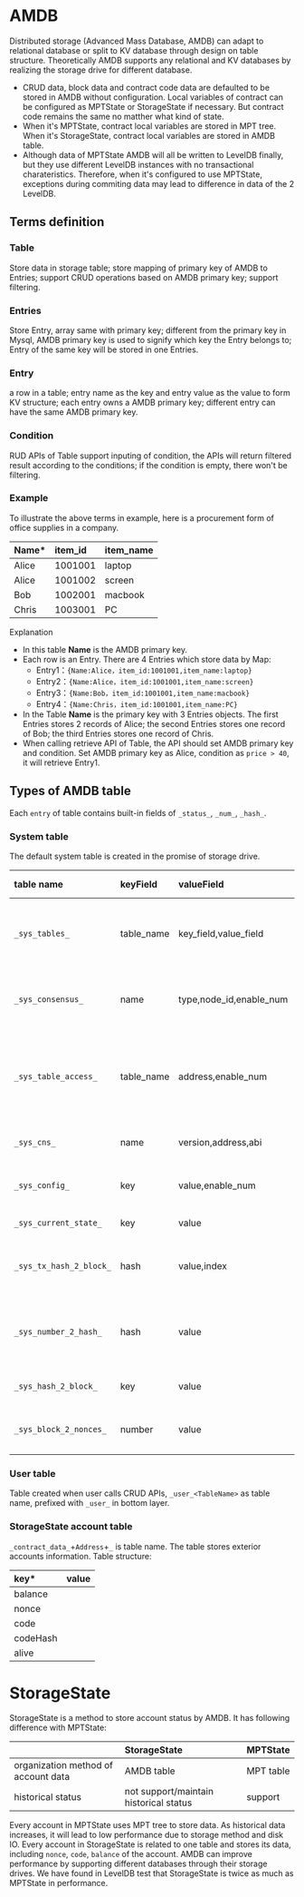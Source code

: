 # AMDB

Distributed storage (Advanced Mass Database, AMDB) can adapt to relational database or split to KV database through design on table structure. Theoretically AMDB supports any relational and KV databases by realizing the storage drive for different database.

- CRUD data, block data and contract code data are defaulted to be stored in AMDB without configuration. Local variables of contract can be configured as MPTState or StorageState if necessary. But contract code remains the same no matther what kind of state.
- When it's MPTState, contract local variables are stored in MPT tree. When it's StorageState, contract local variables are stored in AMDB table.
- Although data of MPTState AMDB will all be written to LevelDB finally, but they use different LevelDB instances with no transactional charateristics. Therefore, when it's configured to use MPTState, exceptions during commiting data may lead to difference in data of the 2 LevelDB.

## Terms definition

### Table

Store data in storage table; store mapping of primary key of AMDB to Entries; support CRUD operations based on AMDB primary key; support filtering.

### Entries

Store Entry, array same with primary key; different from the primary key in Mysql, AMDB primary key is used to signify which key the Entry belongs to; Entry of the same key will be stored in one Entries.

### Entry

a row in a table; entry name as the key and entry value as the value to form KV structure; each entry owns a AMDB primary key; different entry can have the same AMDB primary key.

### Condition

RUD APIs of Table support inputing of condition, the APIs will return filtered result according to the conditions; if the condition is empty, there won't be filtering.

### Example

To illustrate the above terms in example, here is a procurement form of office supplies in a company.

|Name*|item_id|item_name|
|:--|:---|:---|
|Alice|1001001|laptop|
|Alice|1001002|screen|
|Bob|1002001|macbook|
|Chris|1003001|PC|

Explanation
- In this table **Name** is the AMDB primary key.
- Each row is an Entry. There are 4 Entries which store data by Map:
    + Entry1：`{Name:Alice，item_id:1001001,item_name:laptop}`
    + Entry2：`{Name:Alice，item_id:1001001,item_name:screen}`
    + Entry3：`{Name:Bob，item_id:1001001,item_name:macbook}`
    + Entry4：`{Name:Chris，item_id:1001001,item_name:PC}`
- In the Table **Name** is the primary key with 3 Entries objects. The first Entries stores 2 records of Alice; the second Entries stores one record of Bob; the third Entries stores one record of Chris.
- When calling retrieve API of Table, the API should set AMDB primary key and condition. Set AMDB primary key as Alice, condition as `price > 40`, it will retrieve Entry1.

## Types of AMDB table

Each `entry` of table contains built-in fields of `_status_`, `_num_`, `_hash_`.

### System table

The default system table is created in the promise of storage drive.

|table name                   |  keyField  | valueField            |  storage description                            |  AMDB primary key                              |
|:--------|:--------|:--------|:--------|:--------|
|`_sys_tables_`         | table_name |key_field,value_field  | store structures of all tables, table name being the primary key           |    tale name of all tables                         |    
|`_sys_consensus_`      | name       |type,node_id,enable_num| store lists of consensus nodes and observer nodes             |    node                                 |  
|`_sys_table_access_`   | table_name |address,enable_num     | store exterior account addresses with writting permission of each table     |     table name                            |       
|`_sys_cns_`            | name       |version,address,abi    | store CNS mapping relation                          | contract name                                  | 
|`_sys_config_`         | key        |value,enable_num       | store group config items for consensus                |   config items                                |   
|`_sys_current_state_`  | key        |value                  | store the latest status                           |  current_number/total_transaction_count |
|`_sys_tx_hash_2_block_`| hash       |value,index            | store map of transaction hash to block number               |   hexadecimal of transaction hash                      |  
|`_sys_number_2_hash_`  | hash       |value                  | store map of block number to block head hash in hexadecimal |     block number                              |   
|`_sys_hash_2_block_`   | key        |value                  | store block data hash to sequential              |   block head hash in hexadecimal                    |  
|`_sys_block_2_nonces_` | number     |value                  | store nonces of transaction in block                   |  block number                      |

### User table

Table created when user calls CRUD APIs, `_user_<TableName>` as table name, prefixed with `_user_` in bottom layer.

### StorageState account table

`_contract_data_`+`Address`+`_` is table name. The table stores exterior accounts information. Table structure:

|key*|value|
|:---|:---|
|balance||
|nonce||
|code||
|codeHash||
|alive||

# StorageState

StorageState is a method to store account status by AMDB. It has following difference with MPTState:

|      |StorageState|MPTState|
|:-------|:------|:--------|
|organization method of account data|AMDB table|MPT table|
|historical status|not support/maintain historical status|support|

Every account in MPTState uses MPT tree to store data. As historical data increases, it will lead to low performance due to storage method and disk IO. Every account in StorageState is related to one table and stores its data, including `nonce`, `code`, `balance` of the account. AMDB can improve performance by supporting different databases through their storage drives. We have found in LevelDB test that StorageState is twice as much as MPTState in performance.
